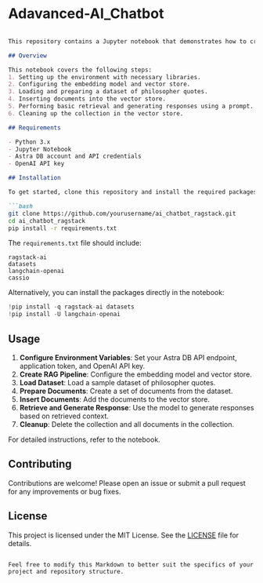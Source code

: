 # Adavanced-AI_Chatbot


```markdown

This repository contains a Jupyter notebook that demonstrates how to create an AI chatbot using the Retrieval-Augmented Generation (RAG) stack with Astra DB and OpenAI's language model. The chatbot can retrieve context from a vector database and generate responses based on the provided context.

## Overview

This notebook covers the following steps:
1. Setting up the environment with necessary libraries.
2. Configuring the embedding model and vector store.
3. Loading and preparing a dataset of philosopher quotes.
4. Inserting documents into the vector store.
5. Performing basic retrieval and generating responses using a prompt.
6. Cleaning up the collection in the vector store.

## Requirements

- Python 3.x
- Jupyter Notebook
- Astra DB account and API credentials
- OpenAI API key

## Installation

To get started, clone this repository and install the required packages:

```bash
git clone https://github.com/yourusername/ai_chatbot_ragstack.git
cd ai_chatbot_ragstack
pip install -r requirements.txt
```

The `requirements.txt` file should include:
```
ragstack-ai
datasets
langchain-openai
cassio
```

Alternatively, you can install the packages directly in the notebook:

```python
!pip install -q ragstack-ai datasets
!pip install -U langchain-openai
```

## Usage

1. **Configure Environment Variables**: Set your Astra DB API endpoint, application token, and OpenAI API key.
2. **Create RAG Pipeline**: Configure the embedding model and vector store.
3. **Load Dataset**: Load a sample dataset of philosopher quotes.
4. **Prepare Documents**: Create a set of documents from the dataset.
5. **Insert Documents**: Add the documents to the vector store.
6. **Retrieve and Generate Response**: Use the model to generate responses based on retrieved context.
7. **Cleanup**: Delete the collection and all documents in the collection.

For detailed instructions, refer to the notebook.

## Contributing

Contributions are welcome! Please open an issue or submit a pull request for any improvements or bug fixes.

## License

This project is licensed under the MIT License. See the [LICENSE](LICENSE) file for details.
```

Feel free to modify this Markdown to better suit the specifics of your project and repository structure.
